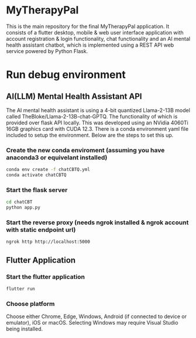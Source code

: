 # MyTherapyPal

This is the main repository for the final MyTherapyPal application. It consists of a flutter desktop, mobile & web user interface application with account registration & login functionality, chat functionality and an AI mental health assistant chatbot, which is implemented using a REST API web service powered by Python Flask.

# Run debug environment

## AI(LLM) Mental Health Assistant API

The AI mental health assistant is using a 4-bit quantized Llama-2-13B model called TheBloke/Llama-2-13B-chat-GPTQ. The functionality of which is provided over flask API locally. This was developed using an NVidia 4060Ti 16GB graphics card with CUDA 12.3. There is a conda environment yaml file included to setup the environment. Below are the steps to set this up.

### Create the new conda enviroment (assuming you have anaconda3 or equivelant installed)
```bash
conda env create -f chatCBTQ.yml
conda activate chatCBTQ
```

### Start the flask server
```bash
cd chatCBT
python app.py
```

### Start the reverse proxy (needs ngrok installed & ngrok account with static endpoint url)
```bash
ngrok http http://localhost:5000
```

## Flutter Application

### Start the flutter application
```bash
flutter run
```

### Choose platform
Choose either Chrome, Edge, Windows, Android (if connected to device or emulator), iOS or macOS. Selecting Windows may require Visual Studio being installed.
